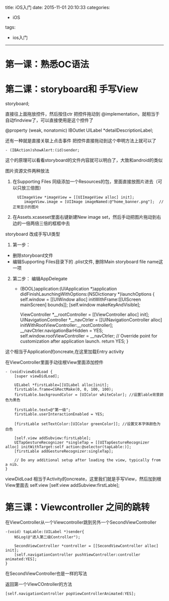 title: iOS入门
date: 2015-11-01 20:10:33
categories:
- iOS
   
   
   
tags:   
- ios入门

---

# 第一课：熟悉OC语法

# 第二课：storyboard和 手写View

storyboard;

直接往上面拖放控件，然后按住ctr  把控件拖动到   @implementation，就相当于自动findview了，可以直接使用是这个控件了  

   @property (weak, nonatomic) IBOutlet UILabel *detailDescriptionLabel;


还有一种就是直接关联上点击事件
把控件直接拖动到这个申明方法上就可以了


    - (IBAction)showAlert:(id)sender;

这个的原理可以看看storyboard的文件内容就可以明白了，大致和android的类似



图片资源文件两种放法
1. 在Supporting  Files 同级添加一个Resources的包，里面直接放图片进去（可以只放三倍图）   

         UIImageView *imageView = [[UIImageView alloc] init];
            imageView.image = [UIImage imageNamed:@"home_banner.png"];	// 正常显示的图片
            
2. 在Assets.xcaseset里面右键新建New image set，然后手动把图片拖动到右边的一倍两倍三倍的框框中去 




storyboard  改成手写UI类型  

1. 第一步： 
- 删除storyboard文件  
- 编辑Supporting Files目录下的 .plist文件,
删除Main storyboard  file name这一项
2. 第二步：
    编辑AppDelegate

    
    - (BOOL)application:(UIApplication *)application didFinishLaunchingWithOptions:(NSDictionary *)launchOptions {
        self.window = [[UIWindow alloc] initWithFrame:[[UIScreen mainScreen] bounds]];
        [self.window makeKeyAndVisible];
        
        ViewController *__rootController = [[ViewController alloc] init];
        UINavigationController *__navCtrler = [[UINavigationController alloc] initWithRootViewController:__rootController];
        __navCtrler.navigationBarHidden = YES;
        self.window.rootViewController = __navCtrler;
      // Override point for customization after application launch.
        return YES;
    }


这个相当于Application的oncreate,在这里加载Entry activity


在ViewController里面手动往根View里面添加控件

    - (void)viewDidLoad {
        [super viewDidLoad];
        
        UILabel *firstLable=[[UILabel alloc]init];
        firstLable.frame=CGRectMake(0, 0, 100, 100);
        firstLable.backgroundColor = [UIColor whiteColor]; //设置lable背景颜色为黑色
    
        firstLable.text=@"第一级";
        firstLable.userInteractionEnabled = YES;
    
        [firstLable setTextColor:[UIColor greenColor]]; //设置文本字体颜色为白色
    
        [self.view addSubview:firstLable];
        UITapGestureRecognizer *singleTap = [[UITapGestureRecognizer alloc] initWithTarget:self action:@selector(tapLable:)];
        [firstLable addGestureRecognizer:singleTap];
        
        // Do any additional setup after loading the view, typically from a nib.
    }


viewDidLoad 相当于Activity的oncreate，这里我们就是手写View，然后加到根View里面去 self.view
    [self.view addSubview:firstLable];



# 第三课：Viewcontroller  之间的跳转

在ViewController从一个Viewcontroller跳到另外一个SecondViewController

    -(void) tapLable:(UILabel *)sender{
        NSLog(@"进入第二级Controller");
        
        SecondViewController *controller = [[SecondViewController alloc] init];
        [self.navigationController pushViewController:controller animated:YES];
    }


在SecondViewController也是一样的写法

 返回第一个VIewCOntroller的方法

    [self.navigationController popViewControllerAnimated:YES];
